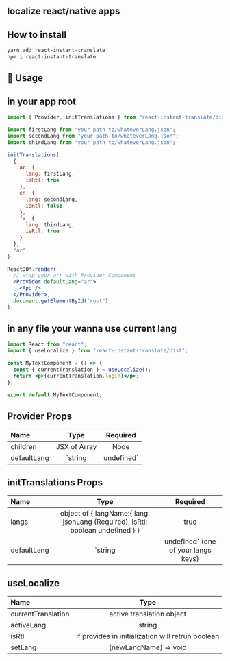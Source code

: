 ## localize react/native apps

## How to install

```sh
yarn add react-instant-translate
npm i react-instant-translate
```

## 🔨 Usage

## in your app root

```jsx
import { Provider, initTranslations } from "react-instant-translate/dist";

import firstLang from "your path to/whateverLang.json";
import secondLang from "your path to/whateverLang.json";
import thirdLang from "your path to/whateverLang.json";

initTranslations(
  {
    ar: {
      lang: firstLang,
      isRtl: true
    },
    en: {
      lang: secondLang,
      isRtl: false
    },
    fa: {
      lang: thirdLang,
      isRtl: true
    }
  },
  "ar"
);

ReactDOM.render(
  // wrap your arr with Provider Component
  <Provider defaultLang="ar">
    <App />
  </Provider>,
  document.getElementById("root")
);
```

## in any file your wanna use current lang

```jsx
import React from "react";
import { useLocalize } from "react-instant-translate/dist";

const MyTextComponent = () => {
  const { currentTranslation } = useLocalize();
  return <p>{currentTranslation.login}</p>;
};

export default MyTextComponent;
```

## Provider Props

| Name        |         Type         | Required |
| :---------- | :------------------: | :------: |
| children    |     JSX of Array     |   Node   | true |
| defaultLang | `string | undefined` |  false   |

## initTranslations Props

| Name        |                                      Type                                      | Required |
| :---------- | :----------------------------------------------------------------------------: | :------: |
| langs       | object of { langName:{ lang: jsonLang (Required), isRtl: boolean undefined } } |   true   |
| defaultLang |                 `string | undefined` (one of your langs keys)                  |  false   |

## useLocalize

| Name               |                       Type                        |
| :----------------- | :-----------------------------------------------: |
| currentTranslation |             active translation object             |
| activeLang         |                      string                       |
| isRtl              | if provides in initialization will retrun boolean |
| setLang            |               (newLangName) => void               |
